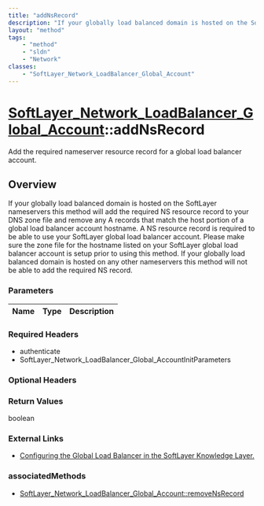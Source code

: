 ```yaml
---
title: "addNsRecord"
description: "If your globally load balanced domain is hosted on the SoftLayer nameservers this method will add the required NS resour... "
layout: "method"
tags:
    - "method"
    - "sldn"
    - "Network"
classes:
    - "SoftLayer_Network_LoadBalancer_Global_Account"
---
```

# [SoftLayer_Network_LoadBalancer_Global_Account](/reference/services/SoftLayer_Network_LoadBalancer_Global_Account)::addNsRecord

Add the required nameserver resource record for a global load balancer account.


## Overview 
If your globally load balanced domain is hosted on the SoftLayer nameservers this method will add the required NS resource record to your DNS zone file and remove any A records that match the host portion of a global load balancer account hostname.  A NS resource record is required to be able to use your SoftLayer global load balancer account. Please make sure the zone file for the hostname listed on your SoftLayer global load balancer account is setup prior to using this method.  If your globally load balanced domain is hosted on any other nameservers this method will not be able to add the required NS record. 

### Parameters 
|Name | Type | Description |
| --- | --- | --- |


### Required Headers
* authenticate
* SoftLayer_Network_LoadBalancer_Global_AccountInitParameters

### Optional Headers

### Return Values
boolean

### External Links


* [Configuring the Global Load Balancer in the SoftLayer Knowledge Layer.](http://knowledgelayer.softlayer.com/questions/421/)



### associatedMethods

*  [SoftLayer_Network_LoadBalancer_Global_Account::removeNsRecord](/reference/services/SoftLayer_Network_LoadBalancer_Global_Account/removeNsRecord )

